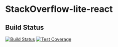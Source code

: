 # StackOverflow-lite-react

## Build Status
[![Build Status](https://travis-ci.org/emukungu/StackOverflow-lite-react.svg?branch=develop)](https://travis-ci.org/emukungu/StackOverflow-lite-react) [![Test Coverage](https://api.codeclimate.com/v1/badges/d6fc139d15ecabb8ff36/test_coverage)](https://codeclimate.com/github/emukungu/StackOverflow-lite-react/test_coverage)
